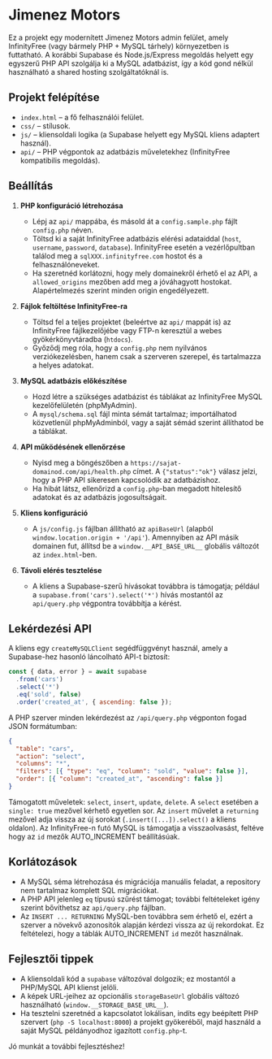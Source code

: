 # Jimenez Motors

Ez a projekt egy modernített Jimenez Motors admin felület, amely InfinityFree (vagy bármely PHP + MySQL tárhely) környezetben is futtatható. A korábbi Supabase és Node.js/Express megoldás helyett egy egyszerű PHP API szolgálja ki a MySQL adatbázist, így a kód gond nélkül használható a shared hosting szolgáltatóknál is.

## Projekt felépítése

- `index.html` – a fő felhasználói felület.
- `css/` – stílusok.
- `js/` – kliensoldali logika (a Supabase helyett egy MySQL kliens adaptert használ).
- `api/` – PHP végpontok az adatbázis műveletekhez (InfinityFree kompatibilis megoldás).

## Beállítás

1. **PHP konfiguráció létrehozása**
   - Lépj az `api/` mappába, és másold át a `config.sample.php` fájlt `config.php` néven.
   - Töltsd ki a saját InfinityFree adatbázis elérési adataiddal (`host`, `username`, `password`, `database`). InfinityFree esetén a vezérlőpultban találod meg a `sqlXXX.infinityfree.com` hostot és a felhasználóneveket.
   - Ha szeretnéd korlátozni, hogy mely domainekről érhető el az API, a `allowed_origins` mezőben add meg a jóváhagyott hostokat. Alapértelmezés szerint minden origin engedélyezett.

2. **Fájlok feltöltése InfinityFree-ra**
   - Töltsd fel a teljes projektet (beleértve az `api/` mappát is) az InfinityFree fájlkezelőjébe vagy FTP-n keresztül a webes gyökérkönyvtáradba (`htdocs`).
   - Győződj meg róla, hogy a `config.php` nem nyilvános verziókezelésben, hanem csak a szerveren szerepel, és tartalmazza a helyes adatokat.

3. **MySQL adatbázis előkészítése**
   - Hozd létre a szükséges adatbázist és táblákat az InfinityFree MySQL kezelőfelületén (phpMyAdmin).
   - A `mysql/schema.sql` fájl minta sémát tartalmaz; importálhatod közvetlenül phpMyAdminból, vagy a saját sémád szerint állíthatod be a táblákat.

4. **API működésének ellenőrzése**
   - Nyisd meg a böngészőben a `https://sajat-domainod.com/api/health.php` címet. A `{"status":"ok"}` válasz jelzi, hogy a PHP API sikeresen kapcsolódik az adatbázishoz.
   - Ha hibát látsz, ellenőrizd a `config.php`-ban megadott hitelesítő adatokat és az adatbázis jogosultságait.

5. **Kliens konfiguráció**
   - A `js/config.js` fájlban állítható az `apiBaseUrl` (alapból `window.location.origin + '/api'`). Amennyiben az API másik domainen fut, állítsd be a `window.__API_BASE_URL__` globális változót az `index.html`-ben.

6. **Távoli elérés tesztelése**
   - A kliens a Supabase-szerű hívásokat továbbra is támogatja; például a `supabase.from('cars').select('*')` hívás mostantól az `api/query.php` végpontra továbbítja a kérést.

## Lekérdezési API

A kliens egy `createMySQLClient` segédfüggvényt használ, amely a Supabase-hez hasonló láncolható API-t biztosít:

```javascript
const { data, error } = await supabase
  .from('cars')
  .select('*')
  .eq('sold', false)
  .order('created_at', { ascending: false });
```

A PHP szerver minden lekérdezést az `/api/query.php` végponton fogad JSON formátumban:

```json
{
  "table": "cars",
  "action": "select",
  "columns": "*",
  "filters": [{ "type": "eq", "column": "sold", "value": false }],
  "order": [{ "column": "created_at", "ascending": false }]
}
```

Támogatott műveletek: `select`, `insert`, `update`, `delete`. A `select` esetében a `single: true` mezővel kérhető egyetlen sor. Az `insert` művelet a `returning` mezővel adja vissza az új sorokat (`.insert([...]).select()` a kliens oldalon). Az InfinityFree-n futó MySQL is támogatja a visszaolvasást, feltéve hogy az `id` mezők AUTO_INCREMENT beállításúak.

## Korlátozások

- A MySQL séma létrehozása és migrációja manuális feladat, a repository nem tartalmaz komplett SQL migrációkat.
- A PHP API jelenleg `eq` típusú szűrést támogat; további feltételeket igény szerint bővíthetsz az `api/query.php` fájlban.
- Az `INSERT ... RETURNING` MySQL-ben továbbra sem érhető el, ezért a szerver a növekvő azonosítók alapján kérdezi vissza az új rekordokat. Ez feltételezi, hogy a táblák AUTO_INCREMENT `id` mezőt használnak.

## Fejlesztői tippek

- A kliensoldali kód a `supabase` változóval dolgozik; ez mostantól a PHP/MySQL API klienst jelöli.
- A képek URL-jeihez az opcionális `storageBaseUrl` globális változó használható (`window.__STORAGE_BASE_URL__`).
- Ha tesztelni szeretnéd a kapcsolatot lokálisan, indíts egy beépített PHP szervert (`php -S localhost:8000`) a projekt gyökeréből, majd használd a saját MySQL példányodhoz igazított `config.php`-t.

Jó munkát a további fejlesztéshez!

